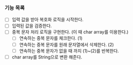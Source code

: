 ### 기능 목록
- [ ] 입력 값을 받아 복호화 로직을 시작한다.
- [ ] 입력된 값을 검증한다.
- [ ] 중복 문자 처리 로직을 구현한다. (이 때 char array를 이용한다.)
  - [ ] 연속하는 중복 문자를 체크한다. (1)
  - [ ] 연속하는 중복 문자를 원래 문자열에서 삭제한다. (2)
  - [ ] 연속하는 중복 문자가 없을 때 까지 (1)~(2)를 반복한다.
- [ ] char array를 String으로 변환 해준다.